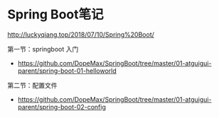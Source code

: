 # Spring Boot笔记
http://luckyqiang.top/2018/07/10/Spring%20Boot/

第一节：springboot 入门
- https://github.com/DopeMax/SpringBoot/tree/master/01-atguigui-parent/spring-boot-01-helloworld  

第二节：配置文件
- https://github.com/DopeMax/SpringBoot/tree/master/01-atguigui-parent/spring-boot-02-config